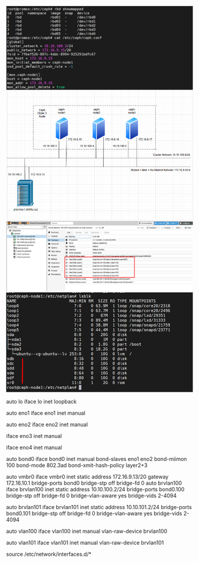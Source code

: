   <img src="proxmoximages/Screenshot_110.png">

  <img src="proxmoximages/Screenshot_107.png">

  <img src="proxmoximages/Screenshot_108.png">

  <img src="proxmoximages/Screenshot_109.png">

auto lo
iface lo inet loopback

auto eno1
iface eno1 inet manual

auto eno2
iface eno2 inet manual

iface eno3 inet manual

iface eno4 inet manual

auto bond0
iface bond0 inet manual
        bond-slaves eno1 eno2
        bond-miimon 100
        bond-mode 802.3ad
        bond-xmit-hash-policy layer2+3

auto vmbr0
iface vmbr0 inet static
        address 172.16.9.13/20
        gateway 172.16.10.1
        bridge-ports bond0
        bridge-stp off
        bridge-fd 0
auto brvlan100
iface brvlan100 inet static
        address 10.10.100.2/24
        bridge-ports bond0.100
        bridge-stp off
        bridge-fd 0
        bridge-vlan-aware yes
        bridge-vids 2-4094

auto brvlan101
iface brvlan101 inet static
        address 10.10.101.2/24
        bridge-ports bond0.101
        bridge-stp off
        bridge-fd 0
        bridge-vlan-aware yes
        bridge-vids 2-4094

auto vlan100
iface vlan100 inet manual
        vlan-raw-device brvlan100

auto vlan101
iface vlan101 inet manual
        vlan-raw-device brvlan101

source /etc/network/interfaces.d/*
